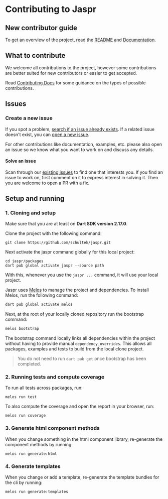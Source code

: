 # Contributing to Jaspr

## New contributor guide

To get an overview of the project, read the [README](README.md) 
and [Documentation](https://docs.page/schultek/jaspr).

## What to contribute

We welcome all contributions to the project, however some contributions are better suited 
for new contributors or easier to get accepted.

Read [Contributing Docs](https://docs.page/schultek/jaspr) for some guidance on the types
of possible contributions.

## Issues

### Create a new issue

If you spot a problem, [search if an issue already exists](https://github.com/schultek/jaspr/issues). 
If a related issue doesn't exist, you can [open a new issue](https://github.com/schultek/jaspr/issues/new).

For other contributions like documentation, examples, etc. please also open an issue so we know what you
want to work on and discuss any details.

#### Solve an issue

Scan through our [existing issues](https://github.com/schultek/jaspr/issues) to find one that interests you. 
If you find an issue to work on, first comment on it to express interest in solving it. 
Then you are welcome to open a PR with a fix.

## Setup and running

### 1. Cloning and setup

Make sure that you are at least on **Dart SDK version 2.17.0**.

Clone the project with the following command:
```shell
git clone https://github.com/schultek/jaspr.git
```

Next activate the jaspr command globally for this local project:
```shell
cd jaspr/packages
dart pub global activate jaspr --source path
```

With this, whenever you use the `jaspr ...` command, it will use your local project.

Jaspr uses [Melos](https://github.com/invertase/melos) to manage the project and dependencies.
To install Melos, run the following command:

```dart
dart pub global activate melos
```

Next, at the root of your locally cloned repository run the bootstrap command:

```dart
melos bootstrap
```

The bootstrap command locally links all dependencies within the project without having to provide manual `dependency_overrides`. 
This allows all packages, examples and tests to build from the local clone project.

> You do not need to run `dart pub get` once bootstrap has been completed.

### 2. Running tests and compute coverage

To run all tests across packages, run:

```shell
melos run test
```

To also compute the coverage and open the report in your browser, run:

```shell
melos run coverage
```

### 3. Generate html component methods

When you change something in the html component library, re-generate the component
methods by running:

```shell
melos run generate:html
```

### 4. Generate templates

When you change or add a template, re-generate the template bundles for the cli by running:

```shell
melos run generate:templates
```
